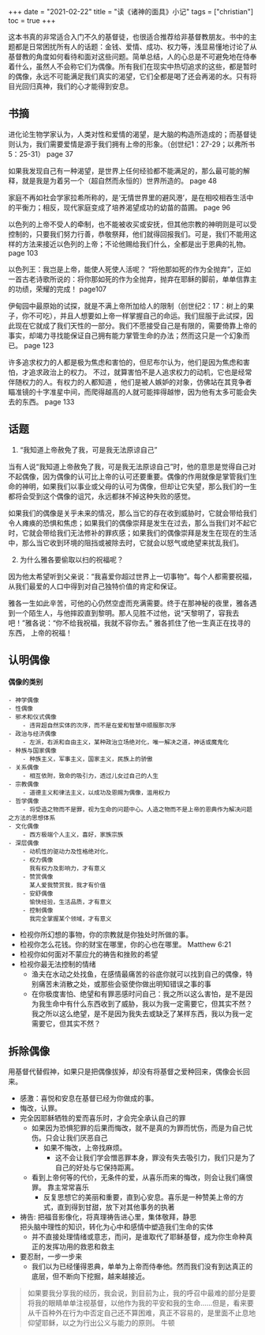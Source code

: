 +++ 
date = "2021-02-22"
title = "读《诸神的面具》小记"
tags = ["christian"]
toc = true
+++

这本书真的非常适合入门不久的基督徒，也很适合推荐给非基督教朋友。书中的主题都是日常困扰所有人的话题：金钱、爱情、成功、权力等，浅显易懂地讨论了从基督教的角度如何看待和面对这些问题。简单总结，人的心总是不可避免地在侍奉着什么，虽然人不会称它们为偶像。所有我们在现实中热切追求的这些，都是暂时的偶像，永远不可能满足我们真实的渴望，它们全都是喝了还会再渴的水。只有将目光回归真神，我们的心才能得到安息。

## 书摘
进化论生物学家认为，人类对性和爱情的渴望，是大脑的构造所造成的；而基督徒则认为，我们需要爱情是源于我们拥有上帝的形象。（创世纪1：27-29；以弗所书5：25-31）
page 37  

如果我发现自己有一种渴望，是世界上任何经验都不能满足的，那么最可能的解释，就是我是为着另一个（超自然而永恒的）世界所造的。
page 48  

家庭不再如社会学家拉希所称的，是‘无情世界里的避风港’，是在相咬相吞生活中的平衡力；相反，现代家庭变成了培养渴望成功的幼苗的苗圃。
page 96  

以色列的上帝不受人的牵制，也不能被收买或安抚，但其他宗教的神明则是可以受控制的，只要我们努力行善，恭敬祭拜，他们就得回报我们。可是，我们不能用这样的方法来接近以色列的上帝；不论他赐给我们什么，全都是出于恩典的礼物。
page 103   

以色列王：我岂是上帝，能使人死使人活呢？
“将他那如死的作为全抛弃”，正如一首古老诗歌所说的：将你那如死的作为全抛弃，抛弃在耶稣的脚前，单单信靠主的功绩，荣耀的完成！
page107

伊甸园中最原始的试探，就是不满上帝所加给人的限制（创世纪2：17：树上的果子，你不可吃），并且人想要如上帝一样掌握自己的命运。我们屈服于此试探，因此现在它就成了我们天性的一部分。我们不愿接受自己是有限的，需要倚靠上帝的事实，却竭力寻找能保证自己拥有能力掌管生命的办法；然而这只是一个幻象而已。
page 123

许多追求权力的人都是极为焦虑和害怕的，但尼布尔认为，他们是因为焦虑和害怕，才追求政治上的权力。
不过，就算害怕不是人追求权力的动机，它也是经常伴随权力的人。有权力的人都知道 ，他们是被人嫉妒的对象，仿佛站在其竞争者瞄准镜的十字准星中间，而爬得越高的人就可能摔得越惨，因为他有太多可能会失去的东西。 page 133



## 话题
1. “我知道上帝赦免了我，可是我无法原谅自己”

当有人说“我知道上帝赦免了我，可是我无法原谅自己”时，他的意思是觉得自己对不起偶像，因为偶像的认可比上帝的认可还要重要。偶像的作用就像是掌管我们生命的神明，如果我们以事业或父母的认可为偶像，但却让它失望，那么我们的一生都将会受到这个偶像的诅咒，永远都抹不掉这种失败的感觉。

如果我们的偶像是关乎未来的情况，那么当它的存在收到威胁时，它就会带给我们令人瘫痪的恐惧和焦虑；如果我们的偶像崇拜是发生在过去，那么当我们对不起它时，它就会带给我们无法修补的罪疚感；如果我们的偶像崇拜是发生在现在的生活中，那么当它收到环境的阻挡或被除去时，它就会以怒气或绝望来扰乱我们。

2. 为什么雅各要偷取以扫的祝福呢？

因为他太希望听到父亲说：“我喜爱你超过世界上一切事物”。每个人都需要祝福，从我们最爱的人口中得到对自己独特价值的肯定和保证。

雅各一生如此辛苦，可他的心仍然空虚而充满需要。终于在那神秘的夜里，雅各遇到一个陌生人，与他摔跤直到黎明。那人见胜不过他，说“天黎明了，容我去吧！”雅各说：“你不给我祝福，我就不容你去。”
雅各抓住了他一生真正在找寻的东西， 上帝的祝福！

## 认明偶像
#### 偶像的类别
    - 神学偶像
    - 性偶像
    - 邪术和仪式偶像
        - 违背超自然实体的次序，而不是在爱和智慧中顺服那次序
    - 政治与经济偶像
        - 左派，右派和自由主义，某种政治立场绝对化，唯一解决之道，神话或魔鬼化
    - 种族与国家偶像
        - 种族主义，军事主义，国家主义，民族上的骄傲
    - 关系偶像
        - 相互依附，致命的吸引力，透过儿女过自己的人生
    - 宗教偶像
        - 道德主义和律法主义，以成功及恩赐为偶像，滥用权力
    - 哲学偶像
        - 将受造之物而不是罪，视为生命的问题中心。人造之物而不是上帝的恩典作为解决问题之方法的思想体系
    - 文化偶像
        - 西方极端个人主义，喜好，家族宗族
    - 深层偶像
        - 动机性的驱动力及性格绝对化，
        - 权力偶像
          我有权力及影响力，才有意义
        - 赞赏偶像
          某人爱我赞赏我，我才有价值
        - 安舒偶像
          愉快经验，生活品质，才有意义
        - 控制偶像
          我完全掌握某个领域，才有意义

  - 检视你所幻想的事物，你的宗教就是你独处时所做的事。
  - 检视你怎么花钱。你的财宝在哪里，你的心也在哪里。
    Matthew 6:21
  - 检视你如何面对不蒙应允的祷告和挫败的希望
  - 检视你最无法控制的情绪
      - 渔夫在水动之处找鱼，在感情最痛苦的谷底你就可以找到自己的偶像，特别痛苦未消散之处，或那些会驱使你做出明知错误之事的事
      - 在你极度害怕、绝望和有罪恶感时问自己：我之所以这么害怕，是不是因为我生命中有什么东西收到了威胁，我以为我一定需要它，但其实不然？我之所以这么绝望，是不是因为我失去或缺乏了某样东西，我以为我一定需要它，但其实不然？   


## 拆除偶像

用基督代替假神，如果只是把偶像拔掉，却没有将基督之爱种回来，偶像会长回来。
  - 感激：喜悦和安息在基督已经为你做成的事。
  - 悔改，认罪。
  - 完全因耶稣牺牲的爱而喜乐时，才会完全承认自己的罪
      - 如果因为恐惧犯罪的后果而悔改，就不是真的为罪而忧伤，而是为自己忧伤。只会让我们厌恶自己
          - 如果不悔改，上帝找麻烦。
              - 这不会让我们学会憎恶罪本身，罪没有失去吸引力，我们只是为了自己的好处与它保持距离。
      - 看到上帝何等的代价，无条件的爱，从喜乐而来的悔改，则会让我们痛恨罪。
        靠主常常喜乐
          - 反复思想它的美丽和重要，直到心安息。喜乐是一种赞美上帝的方式，直到得到甘甜，放下对其他事务的执著
  - 祷告: 把福音影像化，将真理祷告进心里，集体敬拜，静思  
    把头脑中理性的知识，转化为心中和感情中塑造我们生命的实体
      - 并不直接处理情绪或意志，而问，是谁取代了耶稣基督，成为你生命种真正的发挥功用的救恩和救主
  - 要忍耐，一步一步来
      - 我们以为已经懂得恩典，单单为上帝而侍奉他。然而我们没有到达真正的底层，但不断向下挖掘，越来越接近。


> 如果要我分享我的经历，我会说，到目前为止，我的呼召中最难的部分是要将我的眼睛单单注视基督，以他作为我的平安和我的生命……但是，看来要从千百种外在行为中否定自己还不算困难，真正不容易的，是里面不止息地仰望耶稣，以之为行出公义与能力的原则。   牛顿